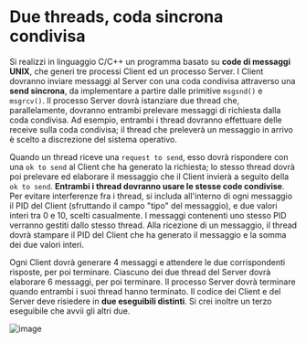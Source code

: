 # Due threads, coda sincrona condivisa

Si realizzi in linguaggio C/C++ un programma basato su **code di
messaggi UNIX**, che generi tre processi Client ed un processo Server. I
Client dovranno inviare messaggi al Server con una coda condivisa
attraverso una **send sincrona**, da implementare a partire dalle
primitive `msgsnd()` e `msgrcv()`. Il processo Server dovrà istanziare
due thread che, parallelamente, dovranno entrambi prelevare messaggi di
richiesta dalla coda condivisa. Ad esempio, entrambi i thread dovranno
effettuare delle receive sulla coda condivisa; il thread che preleverà
un messaggio in arrivo è scelto a discrezione del sistema operativo.

Quando un thread riceve una `request to send`, esso dovrà rispondere con
una `ok to send` al Client che ha generato la richiesta; lo stesso
thread dovrà poi prelevare ed elaborare il messaggio che il Client
invierà a seguito della `ok to send`. **Entrambi i thread dovranno usare
le stesse code condivise**. Per evitare interferenze fra i thread, si
includa all'interno di ogni messaggio il PID del Client (sfruttando il
campo "tipo" del messaggio), e due valori interi tra 0 e 10, scelti
casualmente. I messaggi contenenti uno stesso PID verranno gestiti dallo
stesso thread. Alla ricezione di un messaggio, il thread dovrà stampare
il PID del Client che ha generato il messaggio e la somma dei due valori
interi.

Ogni Client dovrà generare 4 messaggi e attendere le due corrispondenti
risposte, per poi terminare. Ciascuno dei due thread del Server dovrà
elaborare 6 messaggi, per poi terminare. Il processo Server dovrà
terminare quando entrambi i suoi thread hanno terminato. Il codice dei
Client e del Server deve risiedere in **due eseguibili distinti**. Si
crei inoltre un terzo eseguibile che avvii gli altri due.

![image](/images/ambiente_locale/server_multithread/due_threads_coda_sincrona_condivisa.png)
